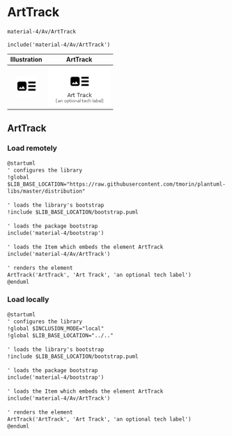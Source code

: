 # ArtTrack


```text
material-4/Av/ArtTrack
```

```text
include('material-4/Av/ArtTrack')
```



| Illustration | ArtTrack |
| :---: | :---: |
| ![illustration for Illustration](../../material-4/Av/ArtTrack.png) | ![illustration for ArtTrack](../../material-4/Av/ArtTrack.Local.png) |




## ArtTrack

### Load remotely
```plantuml
@startuml
' configures the library
!global $LIB_BASE_LOCATION="https://raw.githubusercontent.com/tmorin/plantuml-libs/master/distribution"

' loads the library's bootstrap
!include $LIB_BASE_LOCATION/bootstrap.puml

' loads the package bootstrap
include('material-4/bootstrap')

' loads the Item which embeds the element ArtTrack
include('material-4/Av/ArtTrack')

' renders the element
ArtTrack('ArtTrack', 'Art Track', 'an optional tech label')
@enduml
```

### Load locally
```plantuml
@startuml
' configures the library
!global $INCLUSION_MODE="local"
!global $LIB_BASE_LOCATION="../.."

' loads the library's bootstrap
!include $LIB_BASE_LOCATION/bootstrap.puml

' loads the package bootstrap
include('material-4/bootstrap')

' loads the Item which embeds the element ArtTrack
include('material-4/Av/ArtTrack')

' renders the element
ArtTrack('ArtTrack', 'Art Track', 'an optional tech label')
@enduml
```

